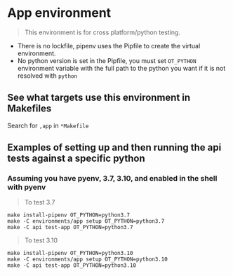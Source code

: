 # App environment

> This environment is for cross platform/python testing.

- There is no lockfile, pipenv uses the Pipfile to create the virtual environment.
- No python version is set in the Pipfile, you must set `OT_PYTHON` environment variable with the full path to the python you want if it is not resolved with `python`

## See what targets use this environment in Makefiles

Search for `,app` in `*Makefile`

## Examples of setting up and then running the api tests against a specific python

### Assuming you have pyenv, 3.7, 3.10, and enabled in the shell with pyenv

> To test 3.7

```shell
make install-pipenv OT_PYTHON=python3.7
make -C environments/app setup OT_PYTHON=python3.7
make -C api test-app OT_PYTHON=python3.7
```

> To test 3.10

```shell
make install-pipenv OT_PYTHON=python3.10
make -C environments/app setup OT_PYTHON=python3.10
make -C api test-app OT_PYTHON=python3.10
```

